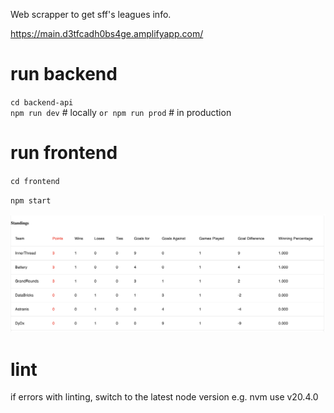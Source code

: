 Web scrapper to get sff's leagues info. 

https://main.d3tfcadh0bs4ge.amplifyapp.com/
# run backend
`cd backend-api`  
`npm run dev` # locally
`or npm run prod` # in production

# run frontend
`cd frontend` 

`npm start`

![Screenshot](standings.png)

# lint
if errors with linting, switch to the latest node version e.g. nvm use v20.4.0